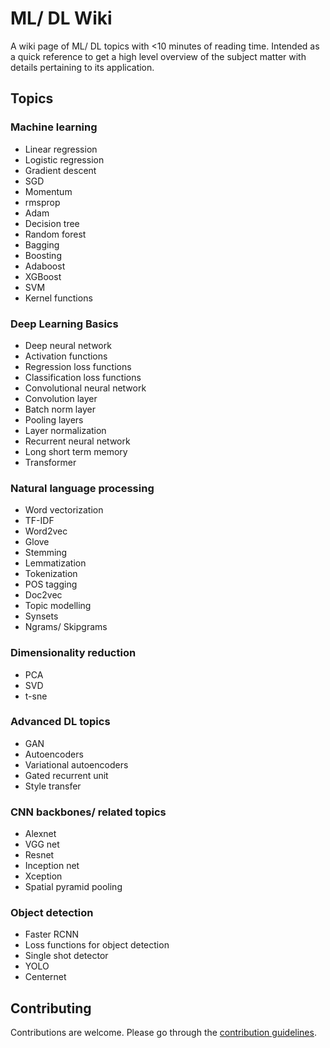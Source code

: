 # ML/ DL Wiki
A wiki page of ML/ DL topics with <10 minutes of reading time. Intended as a quick reference to get a high level overview of the subject matter with details pertaining to its application.

## Topics

### Machine learning
* Linear regression
* Logistic regression
* Gradient descent
* SGD
* Momentum
* rmsprop
* Adam
* Decision tree
* Random forest
* Bagging
* Boosting
* Adaboost
* XGBoost
* SVM
* Kernel functions

### Deep Learning Basics
* Deep neural network
* Activation functions
* Regression loss functions
* Classification loss functions
* Convolutional neural network
* Convolution layer
* Batch norm layer
* Pooling layers
* Layer normalization
* Recurrent neural network
* Long short term memory
* Transformer

### Natural language processing
* Word vectorization
* TF-IDF
* Word2vec
* Glove
* Stemming
* Lemmatization
* Tokenization
* POS tagging
* Doc2vec
* Topic modelling
* Synsets
* Ngrams/ Skipgrams

### Dimensionality reduction
* PCA
* SVD
* t-sne

### Advanced DL topics
* GAN
* Autoencoders
* Variational autoencoders
* Gated recurrent unit
* Style transfer

### CNN backbones/ related topics
* Alexnet
* VGG net
* Resnet
* Inception net
* Xception
* Spatial pyramid pooling

### Object detection
* Faster RCNN
* Loss functions for object detection
* Single shot detector
* YOLO
* Centernet


## Contributing
Contributions are welcome. Please go through the [contribution guidelines](https://github.com/InFoCusp/ml_dl_wiki/blob/main/CONTRIBUTING.md).
